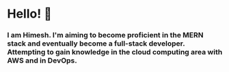 <h1>Hello! 👋</h1>
<h3>I am Himesh. I'm aiming to become proficient in the MERN stack and eventually become a full-stack developer. Attempting to gain knowledge in the cloud computing area with AWS and in DevOps.</h3>
